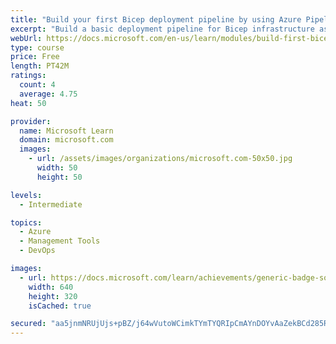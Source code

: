```yaml
---
title: "Build your first Bicep deployment pipeline by using Azure Pipelines"
excerpt: "Build a basic deployment pipeline for Bicep infrastructure as code templates by using Azure DevOps and Azure Pipelines. Learn how to use service connections to authenticate your deployment pipeline to Azure. Add triggers to configure the Bicep deployment pipeline to run whenever your main branch is updated."
webUrl: https://docs.microsoft.com/en-us/learn/modules/build-first-bicep-deployment-pipeline-using-azure-pipelines/
type: course
price: Free
length: PT42M
ratings:
  count: 4
  average: 4.75
heat: 50

provider:
  name: Microsoft Learn
  domain: microsoft.com
  images:
    - url: /assets/images/organizations/microsoft.com-50x50.jpg
      width: 50
      height: 50

levels:
  - Intermediate

topics:
  - Azure
  - Management Tools
  - DevOps

images:
  - url: https://docs.microsoft.com/learn/achievements/generic-badge-social.png
    width: 640
    height: 320
    isCached: true

secured: "aa5jnmNRUjUjs+pBZ/j64wVutoWCimkTYmTYQRIpCmAYnDOYvAaZekBCd285RSNs+yQ3IwlnCk8UEpGP+iWT3W8A+CxGsiuK3MEWOxKN0iu7Dc3jnUlYCOT1WNV9OfMzaV4m4bPKvwO30aAFrYqIsUv8O5UXQt/Ogvsf49lQotlsw8Vg5Hwl8L8hfJn1m2sXxbR1ZRLJGc78GV055igyc/qQ3fxkP1J0fPCuuqKx+h/JYo05k9OUBgjFGmSn8f9dPYTeA/HHscX6Tk38UvWZP1v/jKsO7QP+mtN9UchNrvUniek6wiYbuwDExEAHy0BIx0YD+eL9rPCFwjvBbpUtlXNvbhD/9JJl0cGLjhvv1DRRx9PDzLh5h/wSG2R9i7NDIB+BDsNshIdkucv4t4+GnhnN8PAEqVH3w9rAiTkn4e4=;dXFYW/8kmRC1+71JWk+ZPQ=="
---
```


